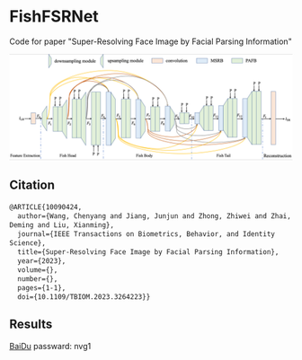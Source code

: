 # FishFSRNet
Code for paper "Super-Resolving Face Image by Facial Parsing Information"

![image](https://github.com/wcy-cs/FishFSRNet/blob/main/fishfsrnet.png)

## Citation 
```
@ARTICLE{10090424,
  author={Wang, Chenyang and Jiang, Junjun and Zhong, Zhiwei and Zhai, Deming and Liu, Xianming},
  journal={IEEE Transactions on Biometrics, Behavior, and Identity Science}, 
  title={Super-Resolving Face Image by Facial Parsing Information}, 
  year={2023},
  volume={},
  number={},
  pages={1-1},
  doi={10.1109/TBIOM.2023.3264223}}
```
 
## Results
 [BaiDu](https://pan.baidu.com/s/1wll2RrhpT6oXrh-66HkenA) passward: nvg1
